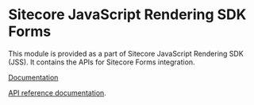 # Sitecore JavaScript Rendering SDK Forms

This module is provided as a part of Sitecore JavaScript Rendering SDK (JSS). It contains the APIs for Sitecore Forms integration.

<!---
@TODO: Update to version 20.0.0 docs before release
-->
[Documentation](https://doc.sitecore.com/xp/en/developers/hd/190/sitecore-headless-development/jss-forms-api.html)

[API reference documentation](/ref-docs/sitecore-jss-forms/).
